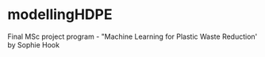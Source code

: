 # modellingHDPE
Final MSc project program - "Machine Learning for Plastic Waste Reduction' by Sophie Hook 
